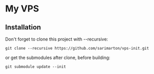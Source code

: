 # My VPS

## Installation

Don't forget to clone this project with --recursive:

```
git clone --recursive https://github.com/sarimarton/vps-init.git
```

or get the submodules after clone, before building:

```
git submodule update --init
```
